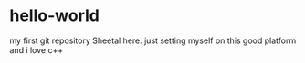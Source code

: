 # hello-world
my first git repository
Sheetal here. just setting myself on this good platform and i love c++
